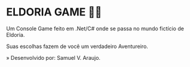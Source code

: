 # ELDORIA GAME 🧙‍♂️
Um Console Game feito em .Net/C# onde se passa no mundo fictício de Eldoria.

Suas escolhas fazem de você um verdadeiro Aventureiro.

» Desenvolvido por: Samuel V. Araujo.
